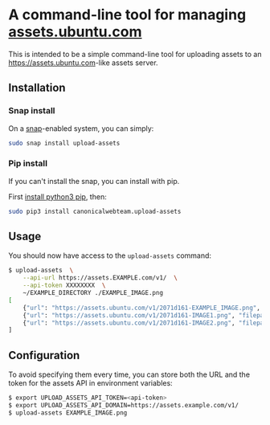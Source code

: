 # A command-line tool for managing [assets.ubuntu.com](https://github.com/canonical-web-and-design/assets.ubuntu.com)

This is intended to be a simple command-line tool for uploading assets to an <https://assets.ubuntu.com>-like assets
server.

## Installation

### Snap install

On a [snap](https://snapcraft.io/)-enabled system, you can simply:

``` bash
sudo snap install upload-assets
```

### Pip install

If you can't install the snap, you can install with pip.

First [install python3 pip](http://stackoverflow.com/questions/6587507/how-to-install-pip-with-python-3), then:

``` bash
sudo pip3 install canonicalwebteam.upload-assets
```

## Usage

You should now have access to the `upload-assets` command:

``` bash
$ upload-assets  \
    --api-url https://assets.EXAMPLE.com/v1/  \
    --api-token XXXXXXXX  \
    ~/EXAMPLE_DIRECTORY ./EXAMPLE_IMAGE.png
[
    {"url": "https://assets.ubuntu.com/v1/2071d161-EXAMPLE_IMAGE.png", "filepath": "/home/robin/EXAMPLE_IMAGE.png"},
    {"url": "https://assets.ubuntu.com/v1/2071d161-IMAGE1.png", "filepath": "/home/robin/EXAMPLE_DIRECTORY/IMAGE1.png"},
    {"url": "https://assets.ubuntu.com/v1/2071d161-IMAGE2.png", "filepath": "/home/robin/EXAMPLE_DIRECTORY/IMAGE2.png"}
]
```

## Configuration

To avoid specifying them every time, you can store both the URL and the token for the assets API in environment variables:

``` bash
$ export UPLOAD_ASSETS_API_TOKEN=<api-token>
$ export UPLOAD_ASSETS_API_DOMAIN=https://assets.example.com/v1/
$ upload-assets EXAMPLE_IMAGE.png
```
